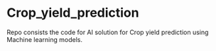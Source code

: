 # Crop_yield_prediction
Repo consists the code for AI solution for Crop yield prediction using Machine learning models.
